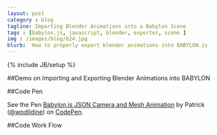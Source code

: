 ```yaml
---
layout: post
category : blog
tagline: Importing Blender Animations into a Babylon Scene
tags : [babylon.js, javascript, blender, exporter, scene ]
img : /images/blog/b24.jpg
blurb:  How to properly export blender animations into BABYLON.js
---
```

{% include JB/setup %}

##Demo on Importing and Exporting Blender Animations into BABYLON

##Code Pen
<p data-height="568" data-theme-id="0" data-slug-hash="LVdGox" data-default-tab="result" data-user="wpdildine" class='codepen'>See the Pen <a href='http://codepen.io/wpdildine/pen/LVdGox/'>Babylon.js JSON Camera and Mesh Animation</a> by Patrick (<a href='http://codepen.io/wpdildine'>@wpdildine</a>) on <a href='http://codepen.io'>CodePen</a>.</p>
<script async src="//assets.codepen.io/assets/embed/ei.js"></script>

##Code Work Flow


